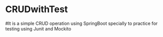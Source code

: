 # CRUDwithTest

#It is a simple CRUD operation using SpringBoot specially to practice for testing using Junit and Mockito
